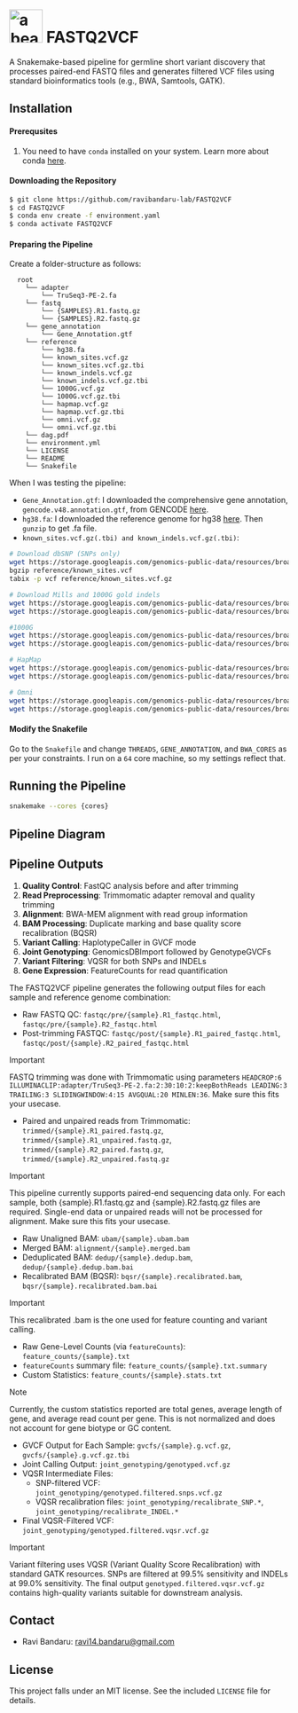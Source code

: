 # <img alt="a bear" src="https://blogger.googleusercontent.com/img/b/R29vZ2xl/AVvXsEg1ypWFO_NxVSMG2lbfE-gqHb8FNIF6nwjMG-A1GkTJJvTJTKhqe1fjmbQ_82O4SHPL_cqUBdT-vkcBXG1gjMC63bMHUv6wKCbKRY170aKXfukHlumOFg198kMJoEy7NJKVuEdiGITHmaYn/s800/animal_bear_character.png" height="60"> FASTQ2VCF

A Snakemake-based pipeline for germline short variant discovery that processes paired-end FASTQ files and generates filtered VCF files using standard bioinformatics tools (e.g., BWA, Samtools, GATK).

## Installation

#### Prerequsites
1. You need to have `conda` installed on your system. Learn more about conda [here](https://www.anaconda.com).

#### Downloading the Repository
```bash
$ git clone https://github.com/ravibandaru-lab/FASTQ2VCF
$ cd FASTQ2VCF
$ conda env create -f environment.yaml
$ conda activate FASTQ2VCF
```

#### Preparing the Pipeline

Create a folder-structure as follows:
```text
  root
	└── adapter
		└── TruSeq3-PE-2.fa
	└── fastq
		└── {SAMPLES}.R1.fastq.gz
		└── {SAMPLES}.R2.fastq.gz
	└── gene_annotation
		└── Gene_Annotation.gtf
	└── reference
		└── hg38.fa
		└── known_sites.vcf.gz
		└── known_sites.vcf.gz.tbi
		└── known_indels.vcf.gz
		└── known_indels.vcf.gz.tbi
		└── 1000G.vcf.gz
		└── 1000G.vcf.gz.tbi
		└── hapmap.vcf.gz
		└── hapmap.vcf.gz.tbi
		└── omni.vcf.gz
		└── omni.vcf.gz.tbi
	└── dag.pdf
	└── environment.yml
	└── LICENSE
	└── README
	└── Snakefile
```
When I was testing the pipeline:
- `Gene_Annotation.gtf`: I downloaded the comprehensive gene annotation, `gencode.v48.annotation.gtf`, from GENCODE [here](https://www.gencodegenes.org/human/).
- `hg38.fa`: I downloaded the reference genome for hg38 [here](https://hgdownload.soe.ucsc.edu/goldenpath/hg38/bigZips/). Then `gunzip` to get .fa file.
- `known_sites.vcf.gz(.tbi) and known_indels.vcf.gz(.tbi)`: 
```bash
# Download dbSNP (SNPs only)
wget https://storage.googleapis.com/genomics-public-data/resources/broad/hg38/v0/Homo_sapiens_assembly38.dbsnp138.vcf -O reference/known_sites.vcf
bgzip reference/known_sites.vcf
tabix -p vcf reference/known_sites.vcf.gz

# Download Mills and 1000G gold indels
wget https://storage.googleapis.com/genomics-public-data/resources/broad/hg38/v0/Mills_and_1000G_gold_standard.indels.hg38.vcf.gz -O reference/known_indels.vcf.gz
wget https://storage.googleapis.com/genomics-public-data/resources/broad/hg38/v0/Mills_and_1000G_gold_standard.indels.hg38.vcf.gz.tbi -O reference/known_indels.vcf.gz.tbi

#1000G
wget https://storage.googleapis.com/genomics-public-data/resources/broad/hg38/v0/1000G_phase1.snps.high_confidence.hg38.vcf.gz -O reference/1000G.vcf.gz
wget https://storage.googleapis.com/genomics-public-data/resources/broad/hg38/v0/1000G_phase1.snps.high_confidence.hg38.vcf.gz.tbi -O reference/1000G.vcf.gz.tbi

# HapMap
wget https://storage.googleapis.com/genomics-public-data/resources/broad/hg38/v0/hapmap_3.3.hg38.vcf.gz -O reference/hapmap.vcf.gz
wget https://storage.googleapis.com/genomics-public-data/resources/broad/hg38/v0/hapmap_3.3.hg38.vcf.gz.tbi -O reference/hapmap.vcf.gz.tbi

# Omni
wget https://storage.googleapis.com/genomics-public-data/resources/broad/hg38/v0/1000G_omni2.5.hg38.vcf.gz -O reference/omni.vcf.gz
wget https://storage.googleapis.com/genomics-public-data/resources/broad/hg38/v0/1000G_omni2.5.hg38.vcf.gz.tbi -O reference/omni.vcf.gz.tbi
```

#### Modify the Snakefile
Go to the `Snakefile` and change `THREADS`, `GENE_ANNOTATION`, and `BWA_CORES` as per your constraints. I run on a `64` core machine, so my settings reflect that.

## Running the Pipeline
```bash
snakemake --cores {cores}
```

## Pipeline Diagram


## Pipeline Outputs

1. **Quality Control**: FastQC analysis before and after trimming
2. **Read Preprocessing**: Trimmomatic adapter removal and quality trimming
3. **Alignment**: BWA-MEM alignment with read group information
4. **BAM Processing**: Duplicate marking and base quality score recalibration (BQSR)
5. **Variant Calling**: HaplotypeCaller in GVCF mode
6. **Joint Genotyping**: GenomicsDBImport followed by GenotypeGVCFs
7. **Variant Filtering**: VQSR for both SNPs and INDELs
8. **Gene Expression**: FeatureCounts for read quantification

The FASTQ2VCF pipeline generates the following output files for each sample and reference genome combination:

- Raw FASTQ QC: `fastqc/pre/{sample}.R1_fastqc.html`, `fastqc/pre/{sample}.R2_fastqc.html`
- Post-trimming FASTQC: `fastqc/post/{sample}.R1_paired_fastqc.html`, `fastqc/post/{sample}.R2_paired_fastqc.html`

> [!IMPORTANT]
> FASTQ trimming was done with Trimmomatic using parameters `HEADCROP:6 ILLUMINACLIP:adapter/TruSeq3-PE-2.fa:2:30:10:2:keepBothReads LEADING:3 TRAILING:3 SLIDINGWINDOW:4:15 AVGQUAL:20 MINLEN:36`. Make sure this fits your usecase.

- Paired and unpaired reads from Trimmomatic: `trimmed/{sample}.R1_paired.fastq.gz`, `trimmed/{sample}.R1_unpaired.fastq.gz`, `trimmed/{sample}.R2_paired.fastq.gz`, `trimmed/{sample}.R2_unpaired.fastq.gz`

> [!IMPORTANT]
> This pipeline currently supports paired-end sequencing data only. For each sample, both {sample}.R1.fastq.gz and {sample}.R2.fastq.gz files are required. Single-end data or unpaired reads will not be processed for alignment. Make sure this fits your usecase.

- Raw Unaligned BAM: `ubam/{sample}.ubam.bam`
- Merged BAM: `alignment/{sample}.merged.bam`
- Deduplicated BAM: `dedup/{sample}.dedup.bam`, `dedup/{sample}.dedup.bam.bai`
- Recalibrated BAM (BQSR): `bqsr/{sample}.recalibrated.bam`, `bqsr/{sample}.recalibrated.bam.bai`
> [!IMPORTANT]
> This recalibrated .bam is the one used for feature counting and variant calling. 
- Raw Gene-Level Counts (via `featureCounts`): `feature_counts/{sample}.txt`
- `featureCounts` summary file: `feature_counts/{sample}.txt.summary`
- Custom Statistics: `feature_counts/{sample}.stats.txt`
> [!NOTE]
> Currently, the custom statistics reported are total genes, average length of gene, and average read count per gene. This is not normalized and does not account for gene biotype or GC content.
- GVCF Output for Each Sample: `gvcfs/{sample}.g.vcf.gz`, `gvcfs/{sample}.g.vcf.gz.tbi`
- Joint Calling Output: `joint_genotyping/genotyped.vcf.gz`
- VQSR Intermediate Files:
  - SNP-filtered VCF: `joint_genotyping/genotyped.filtered.snps.vcf.gz`
  - VQSR recalibration files: `joint_genotyping/recalibrate_SNP.*`, `joint_genotyping/recalibrate_INDEL.*`
- Final VQSR-Filtered VCF: `joint_genotyping/genotyped.filtered.vqsr.vcf.gz`
> [!IMPORTANT]
> Variant filtering uses VQSR (Variant Quality Score Recalibration) with standard GATK resources. SNPs are filtered at 99.5% sensitivity and INDELs at 99.0% sensitivity. The final output `genotyped.filtered.vqsr.vcf.gz` contains high-quality variants suitable for downstream analysis.
## Contact
- Ravi Bandaru: ravi14.bandaru@gmail.com

## License
This project falls under an MIT license. See the included `LICENSE` file for details.
